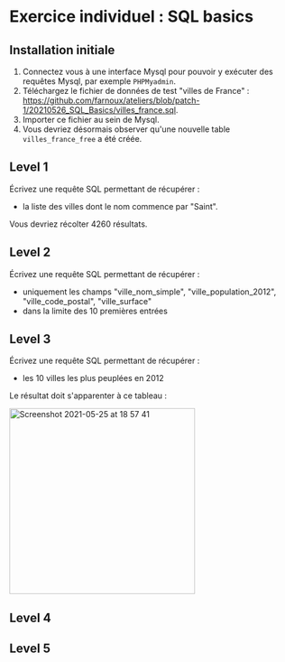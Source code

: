 # Exercice individuel : SQL basics

## Installation initiale

1. Connectez vous à une interface Mysql pour pouvoir y exécuter des requêtes Mysql, par exemple `PHPMyadmin`.
2. Téléchargez le fichier de données de test "villes de France" : https://github.com/farnoux/ateliers/blob/patch-1/20210526_SQL_Basics/villes_france.sql.
3. Importer ce fichier au sein de Mysql.
4. Vous devriez désormais observer qu'une nouvelle table `villes_france_free` a été créée.


## Level 1

Écrivez une requête SQL permettant de récupérer :

- la liste des villes dont le nom commence par "Saint".

Vous devriez récolter 4260 résultats.

## Level 2

Écrivez une requête SQL permettant de récupérer : 

- uniquement les champs "ville_nom_simple", "ville_population_2012", "ville_code_postal", "ville_surface"
- dans la limite des 10 premières entrées

## Level 3

Écrivez une requête SQL permettant de récupérer :

- les 10 villes les plus peuplées en 2012

Le résultat doit s'apparenter à ce tableau : 

<img width="329" alt="Screenshot 2021-05-25 at 18 57 41" src="https://user-images.githubusercontent.com/98240/119538208-2abc0100-bd8b-11eb-8d50-48eb2537a569.png">

## Level 4

## Level 5
